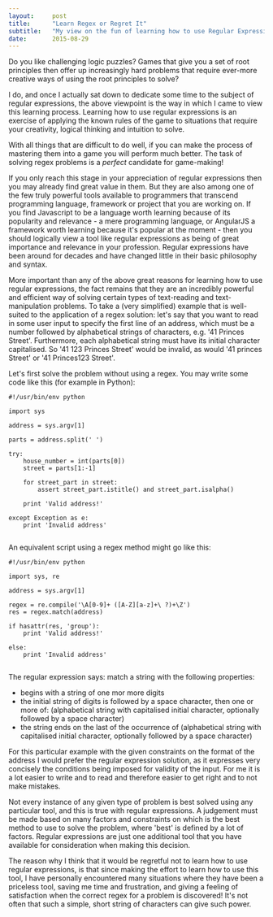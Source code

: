 ```yaml
---
layout:     post
title:      "Learn Regex or Regret It"
subtitle:   "My view on the fun of learning how to use Regular Expressions"
date:       2015-08-29
---
```


Do you like challenging logic puzzles? Games that give you a set of root principles then offer up increasingly hard
problems that require ever-more creative ways of using the root principles to solve?

I do, and once I actually sat down to dedicate some time to the subject of regular expressions, the
above viewpoint is the way in which I came to view this learning process. Learning how to use regular expressions is an exercise of
applying the known rules of the game to situations that require your creativity, logical thinking and intuition to solve.

With all things that are difficult to do well, if you can make the process of mastering them into a game you will perform
much better. The task of solving regex problems is a <em>perfect</em> candidate for game-making!

If you only reach this stage in your appreciation of regular expressions then you may already find great value in them. But they
are also among one of the few truly powerful tools available to programmers that transcend programming language, framework
or project that you are working on. If you find Javascript to be a language worth learning because of its popularity
and relevance - a mere programming language, or AngularJS a framework worth learning because it's popular at the
moment - then you should logically view a tool like regular expressions as being of great importance and relevance in your profession.
Regular expressions have been around for decades and have changed little in their basic philosophy and syntax.

More important than any of the above great reasons for learning how to use regular expressions, the fact remains that they
are an incredibly powerful and efficient way of solving certain types of text-reading and text-manipulation problems.
To take a (very simplified) example that is well-suited to the application of a regex solution: let's say that you want
to read in some user input to specify the first line of an address, which must be a number followed by alphabetical
strings of characters, e.g. '41 Princes Street'. Furthermore, each alphabetical string must have its initial
character capitalised. So '41 123 Princes Street' would be invalid, as would '41 princes Street' or '41 Princes123 Street'. 

Let's first solve the problem without using a regex. You may write some code like this (for example in Python):

<pre><code class="python">#!/usr/bin/env python

import sys

address = sys.argv[1]

parts = address.split(' ')

try:
    house_number = int(parts[0])
    street = parts[1:-1]

    for street_part in street:
        assert street_part.istitle() and street_part.isalpha()

    print 'Valid address!'

except Exception as e:
    print 'Invalid address'
    
</code></pre>

An equivalent script using a regex method might go like this:

<pre><code class="python">#!/usr/bin/env python

import sys, re

address = sys.argv[1]

regex = re.compile('\A[0-9]+ ([A-Z][a-z]+\ ?)+\Z')
res = regex.match(address)

if hasattr(res, 'group'):
    print 'Valid address!'
    
else:
    print 'Invalid address'

</code></pre>

The regular expression says: match a string with the following properties:
- begins with a string of one mor more digits
- the initial string of digits is followed by a space character, then one or more of: (alphabetical string with capitalised initial character, optionally followed by a space character)
- the string ends on the last of the occurrence of (alphabetical string with capitalised initial character, optionally followed by a space character)

For this particular example with the given constraints on the format of the address I would prefer the regular expression
solution, as it expresses very concisely the conditions being imposed for validity of the input. For me it is a lot
easier to write and to read and therefore easier to get right and to not make mistakes.

Not every instance of any given type of problem is best solved using any particular tool, and this is true with regular 
expressions. A judgement must be made based on many factors and constraints on which is the best method to use to solve the problem,
where 'best' is defined by a lot of factors. Regular expressions are just one additional tool that you have
available for consideration when making this decision.

The reason why I think that it would be regretful not to learn how to use regular expressions, is that since making the
effort to learn how to use this tool, I have personally encountered many situations where they have been a priceless tool, saving
me time and frustration, and giving a feeling of satisfaction when the correct regex for a problem is discovered! It's
not often that such a simple, short string of characters can give such power.